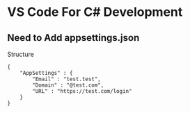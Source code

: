 # VS Code For C# Development

## Need to Add appsettings.json
Structure 

```
{
    "AppSettings" : {
        "Email" : "test.test",
        "Domain" : "@test.com",
        "URL" : "https://test.com/login"
    }
}
```